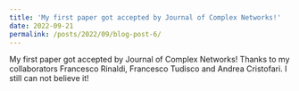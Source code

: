 ```yaml
---
title: 'My first paper got accepted by Journal of Complex Networks!'
date: 2022-09-21
permalink: /posts/2022/09/blog-post-6/
---
```


My first paper got accepted by Journal of Complex Networks! Thanks to my collaborators Francesco Rinaldi, Francesco Tudisco and Andrea Cristofari. 
I still can not believe it! 
